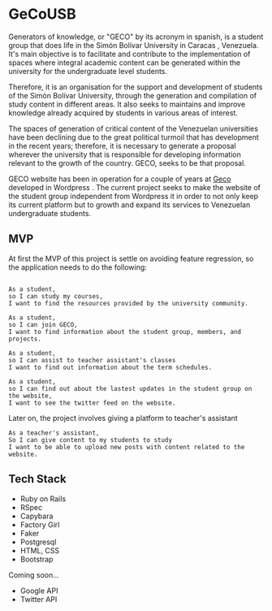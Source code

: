 # GeCoUSB

Generators of knowledge, or "GECO" by its acronym in spanish,
is a student group that does life in the Simón Bolívar University in Caracas
, Venezuela.
It's main objective is to facilitate and contribute to the implementation of
spaces where integral academic content can be generated within the university for
the undergraduate level students.

Therefore, it is an organisation for the support and development of students of the
Simón Bolívar University, through the generation and compilation of study content
in different areas. It also seeks to maintains and improve knowledge already acquired
by students in various areas of interest.

The spaces of generation of critical content of the Venezuelan universities have been
declining due to the great political turmoil that has development in the recent years;
therefore, it is necessary to generate a proposal wherever the university that is
responsible for developing information relevant to the growth of the country.
GECO, seeks to be that proposal.

GECO website has been in operation for a couple of years at [Geco](http://gecousb.com.ve/) developed in Wordpress . The current project seeks to make the website of the student group independent from Wordpress it in order to not only keep its current platform but to growth and expand its services to Venezuelan undergraduate students.

## MVP

At first the MVP of this project is settle on avoiding feature regression, so the application needs to do the following:

```

As a student,
so I can study my courses,
I want to find the resources provided by the university community.

As a student,
so I can join GECO,
I want to find information about the student group, members, and projects.

As a student,
so I can assist to teacher assistant's classes
I want to find out information about the term schedules.

As a student,
so I can find out about the lastest updates in the student group on the website,
I want to see the twitter feed on the website.
```

Later on, the project involves giving a platform to teacher's assistant

```
As a teacher's assistant,
So I can give content to my students to study
I want to be able to upload new posts with content related to the website.

```

## Tech Stack
- Ruby on Rails
- RSpec
- Capybara
- Factory Girl
- Faker
- Postgresql
- HTML, CSS
- Bootstrap

Coming soon...
- Google API
- Twitter API

#
